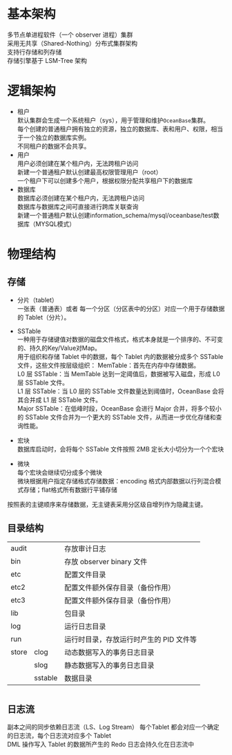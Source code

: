 
# 基本架构
多节点单进程软件（一个 observer 进程）集群     
采用无共享（Shared-Nothing）分布式集群架构     
支持行存储和列存储    
存储引擎基于 LSM-Tree 架构

# 逻辑架构
- 租户       
  默认集群会生成一个系统租户（sys），用于管理和维护`OceanBase`集群。       
  每个创建的普通租户拥有独立的资源，独立的数据库、表和用户、权限，相当于一个独立的数据库实例。         
  不同租户的数据不会共享。     
- 用户     
  用户必须创建在某个租户内，无法跨租户访问        
  新建一个普通租户默认创建最高权限管理用户（root）       
  一个租户下可以创建多个用户，根据权限分配共享租户下的数据库    
- 数据库     
  数据库必须创建在某个租户内，无法跨租户访问          
  数据库与数据库之间可直接进行跨库关联查询     
  新建一个普通租户默认创建information_schema/mysql/oceanbase/test数据库（MYSQL模式）       

# 物理结构

## 存储
- 分片（tablet）    
  一张表（普通表）或者 每一个分区（分区表中的分区）对应一个用于存储数据的 Tablet（分片）。
  
- SSTable  
  一种用于存储键值对数据的磁盘文件格式，格式本身就是一个排序的、不可变的、持久的Key/Value对Map。      
  用于组织和存储 Tablet 中的数据，每个 Tablet 内的数据被分成多个 SSTable 文件，这些文件按层级组织：
  MemTable：首先在内存中存储数据。      
  L0 层 SSTable：当 MemTable 达到一定阈值后，数据被写入磁盘，形成 L0 层 SSTable 文件。     
  L1 层 SSTable：当 L0 层的 SSTable 文件数量达到阈值时，OceanBase 会将其合并成 L1 层 SSTable 文件。     
  Major SSTable：在低峰时段，OceanBase 会进行 Major 合并，将多个较小的 SSTable 文件合并为一个更大的 SSTable 文件，从而进一步优化存储和查询性能。
    
- 宏块     
  数据库启动时，会将每个 SSTable 文件按照 2MB 定长大小切分为一个个宏块
  
- 微块     
  每个宏块会继续切分成多个微块    
  微块根据用户指定存储格式存储数据：encoding 格式内部数据以行列混合模式存储；flat格式所有数据行平铺存储

按照表的主键顺序来存储数据，无主键表采用分区级自增列作为隐藏主键。

## 目录结构
|             |         |                                         |
| ----------- | ------- | --------------------------------------- |
| audit       |         | 存放审计日志                            |
| bin         |         | 存放 observer binary 文件               |
| etc         |         | 配置文件目录                                |
| etc2        |         | 配置文件额外保存目录（备份作用）        |
| etc3        |         | 配置文件额外保存目录（备份作用）        |
| lib         |         | 包目录                                  |
| log         |         | 运行日志目录                            |
| run         |         | 运行时目录，存放运行时产生的 PID 文件等 |
| store       | clog    | 动态数据写入的事务日志目录              |
|             | slog    | 静态数据写入的事务日志目录              |
|             | sstable | 数据目录                                |

# 
## 日志流
副本之间的同步依赖日志流（LS、Log Stream）
每个Tablet 都会对应一个确定的日志流，每个日志流对应多个 Tablet     
DML 操作写入 Tablet 的数据所产生的 Redo 日志会持久化在日志流中
